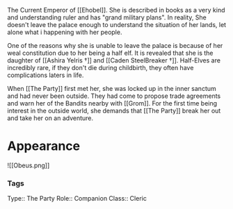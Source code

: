The Current Emperor of [[Ehobel]]. She is described in books as a very kind and understanding ruler and has "grand military plans". In reality, She doesn't leave the palace enough to understand the situation of her lands, let alone what i happening with her people. 

One of the reasons why she is unable to leave the palace is because of her weal constitution due to her being a half elf. It is revealed that she is the daughter of [[Ashira Yelris †]] and [[Caden SteelBreaker †]]. Half-Elves are incredibly rare, if they don't die during childbirth, they often have complications laters in life.

When [[The Party]] first met her, she was locked up in the inner sanctum and had never been outside. They had come to propose trade agreements and warn her of the Bandits nearby with [[Grom]]. For the first time being interest in the outside world, she demands that [[The Party]] break her out and take her on an adventure. 

# Appearance
![[Obeus.png]]

### Tags
Type:: The Party
Role:: Companion
Class:: Cleric